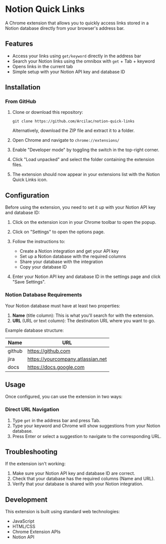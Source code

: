# Notion Quick Links

A Chrome extension that allows you to quickly access links stored in a Notion database directly from your browser's address bar.

## Features

- Access your links using `get/keyword` directly in the address bar
- Search your Notion links using the omnibox with `get` + Tab + keyword
- Opens links in the current tab
- Simple setup with your Notion API key and database ID

## Installation

### From GitHub

1. Clone or download this repository:

   ```
   git clone https://github.com/Arcilac/notion-quick-links
   ```

   Alternatively, download the ZIP file and extract it to a folder.

2. Open Chrome and navigate to `chrome://extensions/`

3. Enable "Developer mode" by toggling the switch in the top-right corner.

4. Click "Load unpacked" and select the folder containing the extension files.

5. The extension should now appear in your extensions list with the Notion Quick Links icon.

## Configuration

Before using the extension, you need to set it up with your Notion API key and database ID:

1. Click on the extension icon in your Chrome toolbar to open the popup.

2. Click on "Settings" to open the options page.

3. Follow the instructions to:

   - Create a Notion integration and get your API key
   - Set up a Notion database with the required columns
   - Share your database with the integration
   - Copy your database ID

4. Enter your Notion API key and database ID in the settings page and click "Save Settings".

### Notion Database Requirements

Your Notion database must have at least two properties:

1. **Name** (title column): This is what you'll search for with the extension.
2. **URL** (URL or text column): The destination URL where you want to go.

Example database structure:

| Name   | URL                               |
| ------ | --------------------------------- |
| github | https://github.com                |
| jira   | https://yourcompany.atlassian.net |
| docs   | https://docs.google.com           |

## Usage

Once configured, you can use the extension in two ways:

### Direct URL Navigation

1. Type `get` in the address bar and press Tab.
2. Type your keyword and Chrome will show suggestions from your Notion database.
3. Press Enter or select a suggestion to navigate to the corresponding URL.

## Troubleshooting

If the extension isn't working:

1. Make sure your Notion API key and database ID are correct.
2. Check that your database has the required columns (Name and URL).
3. Verify that your database is shared with your Notion integration.

## Development

This extension is built using standard web technologies:

- JavaScript
- HTML/CSS
- Chrome Extension APIs
- Notion API
